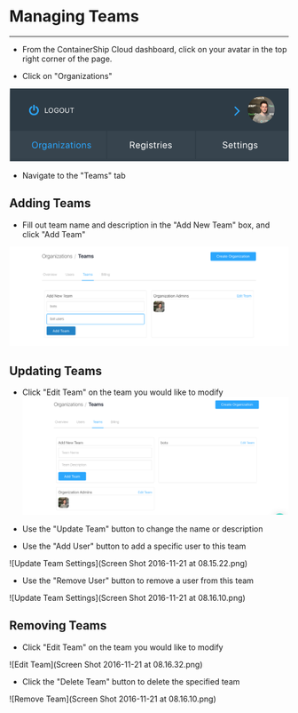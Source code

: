 # Managing Teams

---

* From the ContainerShip Cloud dashboard, click on your avatar in the top right corner of the page.

* Click on "Organizations"

![](/assets/user_tab.png)

* Navigate to the "Teams" tab

## Adding Teams

* Fill out team name and description in the "Add New Team" box, and click "Add Team"

![](/assets/add_team.png)

## Updating Teams

* Click "Edit Team" on the team you would like to modify  
  ![](/assets/import.png)

* Use the "Update Team" button to change the name or description

* Use the "Add User" button to add a specific user to this team

![Update Team Settings](Screen Shot 2016-11-21 at 08.15.22.png)

* Use the "Remove User" button to remove a user from this team

![Update Team Settings](Screen Shot 2016-11-21 at 08.16.10.png)

## Removing Teams

* Click "Edit Team" on the team you would like to modify

![Edit Team](Screen Shot 2016-11-21 at 08.16.32.png)

* Click the "Delete Team" button to delete the specified team

![Remove Team](Screen Shot 2016-11-21 at 08.16.10.png)

